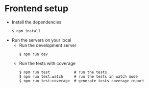 # Frontend setup

- Install the dependencies
  ```
  $ npm install
  ```
- Run the servers on your local
    - Run the development server
      ```
      $ npm run dev
      ```
    - Run the tests with coverage
      ```
      $ npm run test           # run the tests
      $ npm run test:watch     # run the tests in watch mode
      $ npm run test:coverage  # generate tests coverage report
      ```
    